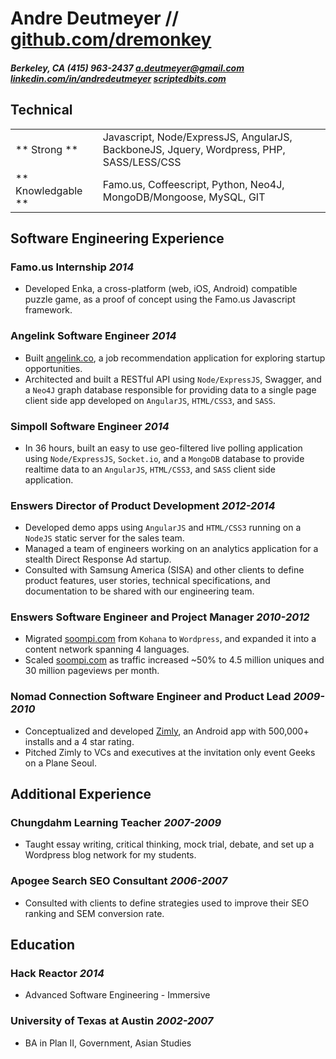 # Andre Deutmeyer // [github.com/dremonkey](http://github.com/dremonkey)

#### *Berkeley, CA* *(415) 963-2437* *[a.deutmeyer@gmail.com](mailto:a.deutmeyer@gmail.com)* *[linkedin.com/in/andredeutmeyer](http://linkedin.com/in/andredeutmeyer)* *[scriptedbits.com](http://scriptedbits.com)*


## Technical

|                     |                     |
| ------------------- | ------------------- |
| ** Strong **        | Javascript, Node/ExpressJS, AngularJS, BackboneJS, Jquery, Wordpress, PHP, SASS/LESS/CSS |
| ** Knowledgable **  | Famo.us, Coffeescript, Python, Neo4J, MongoDB/Mongoose, MySQL, GIT |


## Software Engineering Experience

### Famo.us **Internship** *2014*

- Developed Enka, a cross-platform (web, iOS, Android) compatible puzzle game, as a proof of concept using the Famo.us Javascript framework.

### Angelink **Software Engineer** *2014*

- Built [angelink.co](http://angelink.co), a job recommendation application for exploring startup opportunities.
- Architected and built a RESTful API using ```Node/ExpressJS```, Swagger, and a ```Neo4J``` graph database responsible for providing data to a single page client side app developed on ```AngularJS```, ```HTML/CSS3```, and ```SASS```.

### Simpoll **Software Engineer** *2014*

- In 36 hours, built an easy to use geo-filtered live polling application using ```Node/ExpressJS```, ```Socket.io```, and a ```MongoDB``` database to provide realtime data to an ```AngularJS```, ```HTML/CSS3```, and ```SASS``` client side application.

### Enswers **Director of Product Development** *2012-2014*

- Developed demo apps using ```AngularJS``` and ```HTML/CSS3``` running on a ```NodeJS``` static server for the sales team.
- Managed a team of engineers working on an analytics application for a stealth Direct Response Ad startup.
- Consulted with Samsung America (SISA) and other clients to define product features, user stories, technical specifications, and documentation to be shared with our engineering team.

### Enswers **Software Engineer and Project Manager** *2010-2012*

- Migrated [soompi.com](http://soompi.com) from ```Kohana``` to ```Wordpress```, and expanded it into a content network spanning 4 languages.
- Scaled [soompi.com](http://soompi.com) as traffic increased ~50% to 4.5 million uniques and 30 million pageviews per month.

### Nomad Connection **Software Engineer and Product Lead** *2009-2010*

- Conceptualized and developed [Zimly](http://zim.ly/), an Android app with 500,000+ installs and a 4 star rating.
- Pitched Zimly to VCs and executives at the invitation only event Geeks on a Plane Seoul.


## Additional Experience

### Chungdahm Learning **Teacher** *2007-2009*

- Taught essay writing, critical thinking, mock trial, debate, and set up a Wordpress blog network for my students.

### Apogee Search **SEO Consultant** *2006-2007*

- Consulted with clients to define strategies used to improve their SEO ranking and SEM conversion rate.


## Education

### Hack Reactor *2014*
- Advanced Software Engineering - Immersive

### University of Texas at Austin *2002-2007*
- BA in Plan II, Government, Asian Studies

